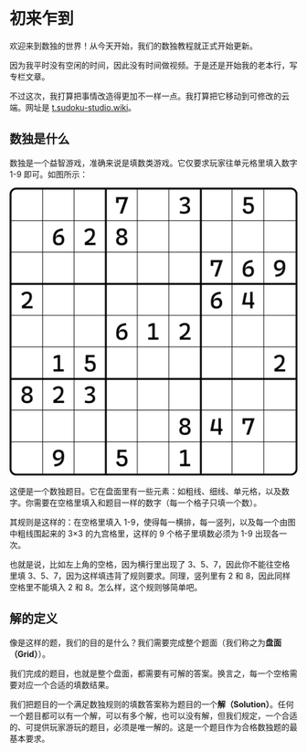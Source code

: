 # 初来乍到

欢迎来到数独的世界！从今天开始，我们的数独教程就正式开始更新。

因为我平时没有空闲的时间，因此没有时间做视频。于是还是开始我的老本行，写专栏文章。

不过这次，我打算把事情改造得更加不一样一点。我打算把它移动到可修改的云端。网址是 [t.sudoku-studio.wiki](https://t.sudoku-studio.wiki)。

## 数独是什么

数独是一个益智游戏，准确来说是填数类游戏。它仅要求玩家往单元格里填入数字 1-9 即可。如图所示：

![image-20240227222704239](..\pic\image-20240227222704239.png)

这便是一个数独题目。它在盘面里有一些元素：如粗线、细线、单元格，以及数字。你需要在空格里填入和题目一样的数字（每一个格子只填一个数）。

其规则是这样的：在空格里填入 1-9，使得每一横排，每一竖列，以及每一个由图中粗线围起来的 3×3 的九宫格里，这样的 9 个格子里填数必须为 1-9 出现各一次。

也就是说，比如左上角的空格，因为横行里出现了 3、5、7，因此你不能往空格里填 3、5、7，因为这样填违背了规则要求。同理，竖列里有 2 和 8，因此同样空格里不能填入 2 和 8。怎么样，这个规则够简单吧。

## 解的定义

像是这样的题，我们的目的是什么？我们需要完成整个题面（我们称之为**盘面（Grid）**）。

我们完成的题目，也就是整个盘面，都需要有可解的答案。换言之，每一个空格需要对应一个合适的填数结果。

我们把题目的一个满足数独规则的填数答案称为题目的一个**解（Solution）**。任何一个题目都可以有一个解，可以有多个解，也可以没有解，但我们规定，一个合适的、可提供玩家游玩的题目，必须是唯一解的。这是一个题目作为合格数独题的最基本要求。

